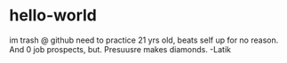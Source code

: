 # hello-world
im trash @ github need to practice 
21 yrs old, beats self up for no reason. And 0 job prospects, but. Presuusre makes diamonds. -Latik 
